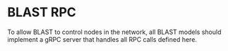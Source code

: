 # BLAST RPC
To allow BLAST to control nodes in the network, all BLAST models should implement a gRPC server that handles all RPC calls defined here.